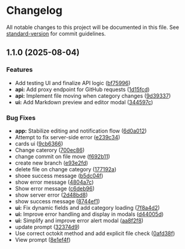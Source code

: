 # Changelog

All notable changes to this project will be documented in this file. See [standard-version](https://github.com/conventional-changelog/standard-version) for commit guidelines.

## 1.1.0 (2025-08-04)


### Features

* Add testing UI and finalize API logic ([bf75996](https://github.com/arnyigor/aipromptsapi/commit/bf75996a6efa8a08b77514c985646646b834153f))
* **api:** Add proxy endpoint for GitHub requests ([1d15fcd](https://github.com/arnyigor/aipromptsapi/commit/1d15fcde12743f8bea66ca5625a1134d1e9189f7))
* **api:** Implement file moving when category changes ([9d39337](https://github.com/arnyigor/aipromptsapi/commit/9d3933716e30e1fd9b3e31d18fe3a53f9ebc1a81))
* **ui:** Add Markdown preview and editor modal ([344597c](https://github.com/arnyigor/aipromptsapi/commit/344597c3050e33b3f731fce0de8e680c7d15c932))


### Bug Fixes

* **app:** Stabilize editing and notification flow ([6d0a012](https://github.com/arnyigor/aipromptsapi/commit/6d0a012518bd1a97e1467aec21583bc7c4cbf7f1))
* Attempt to fix server-side error ([e239c34](https://github.com/arnyigor/aipromptsapi/commit/e239c34a3dcf8db763c2467bc3d032cf7a093168))
* cards ui ([9cb6366](https://github.com/arnyigor/aipromptsapi/commit/9cb6366c019abe41f97415faa8c814d398c940c1))
* Change caterory ([700ec86](https://github.com/arnyigor/aipromptsapi/commit/700ec861379123443574580e6f70daf7655d5350))
* change commit on file move ([f692b11](https://github.com/arnyigor/aipromptsapi/commit/f692b1189e838d11e6ec47420a49272960cefbe6))
* create new branch ([e93e2fd](https://github.com/arnyigor/aipromptsapi/commit/e93e2fd6e2b40543e38edf014e0c67e50ca1cd42))
* delete file on change category ([177192a](https://github.com/arnyigor/aipromptsapi/commit/177192a7aa0b8ce05372a7004fd2f893479e5450))
* shoee success message ([b5dc04f](https://github.com/arnyigor/aipromptsapi/commit/b5dc04fe4543ee05103db497b0e9041c263343bc))
* show error message ([4804a7c](https://github.com/arnyigor/aipromptsapi/commit/4804a7c531f600bcf33a27b2eee87f471a8348db))
* Show error message ([c6deb96](https://github.com/arnyigor/aipromptsapi/commit/c6deb964485f8c1937b00bcfbcc3daa58a0b740c))
* show server error ([2d48bd8](https://github.com/arnyigor/aipromptsapi/commit/2d48bd8ac976d70db4bbb6625075bbe61c920779))
* show success message ([8744ef1](https://github.com/arnyigor/aipromptsapi/commit/8744ef125d6fab5bdfc7ad0189389da7d9e5733d))
* **ui:** Fix dynamic fields and add category loading ([7f8a4d2](https://github.com/arnyigor/aipromptsapi/commit/7f8a4d28dfdce1cafbbbb217f624f54db12f184e))
* **ui:** Improve error handling and display in modals ([d44005d](https://github.com/arnyigor/aipromptsapi/commit/d44005d876aa28eb0a896cf9ce6575fa8fa54545))
* **ui:** Simplify and improve error alert modal ([aa8f2f8](https://github.com/arnyigor/aipromptsapi/commit/aa8f2f880e02cfdb342aaea1d92608ce46410ac3))
* update prompt ([32374d9](https://github.com/arnyigor/aipromptsapi/commit/32374d965c8094f2ed56cdae29c407dfcb90119f))
* Use correct octokit method and add explicit file check ([0afd38f](https://github.com/arnyigor/aipromptsapi/commit/0afd38fdc8445ff8189a4bf3c1110564e394ecf7))
* View prompt ([8e1ef4f](https://github.com/arnyigor/aipromptsapi/commit/8e1ef4ffa9808087799d41fdaf9040a8dbd3c365))
